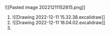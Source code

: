 ![[Pasted image 20221211152815.png]]

1. 
   ![[Drawing 2022-12-11 15.32.38.excalidraw]]
2. 
   ![[Drawing 2022-12-11 16.04.02.excalidraw]]
3. 